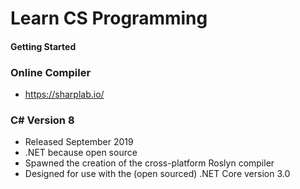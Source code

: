 # Learn CS Programming

#### Getting Started

### Online Compiler
- https://sharplab.io/

### C# Version 8
- Released September 2019
- .NET because open source
- Spawned the creation of the cross-platform Roslyn compiler
- Designed for use with the (open sourced) .NET Core version 3.0
